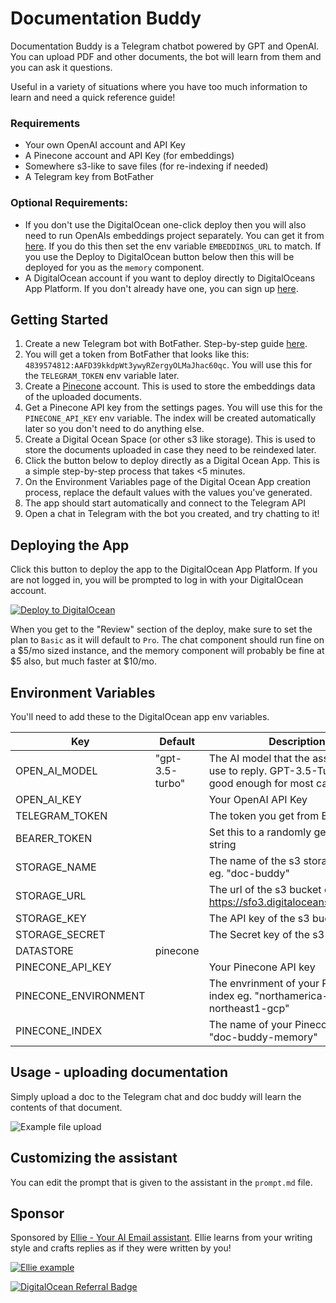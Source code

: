 # Documentation Buddy

Documentation Buddy is a Telegram chatbot powered by GPT and OpenAI. You can upload PDF and other documents, the bot will learn from them and you can ask it questions.

Useful in a variety of situations where you have too much information to learn and need a quick reference guide!

### Requirements

- Your own OpenAI account and API Key
- A Pinecone account and API Key (for embeddings)
- Somewhere s3-like to save files (for re-indexing if needed)
- A Telegram key from BotFather

### Optional Requirements:

- If you don't use the DigitalOcean one-click deploy then you will also need to run OpenAIs embeddings project separately. You can get it from [here](https://github.com/openai/chatgpt-retrieval-plugin). If you do this then set the env variable `EMBEDDINGS_URL` to match. If you use the Deploy to DigitalOcean button below then this will be deployed for you as the `memory` component.
- A DigitalOcean account if you want to deploy directly to DigitalOceans App Platform. If you don't already have one, you can sign up [here](https://www.digitalocean.com/?refcode=1f67a87765d4).

## Getting Started

1. Create a new Telegram bot with BotFather. Step-by-step guide [here](https://core.telegram.org/bots/features#creating-a-new-bot).
2. You will get a token from BotFather that looks like this: `4839574812:AAFD39kkdpWt3ywyRZergyOLMaJhac60qc`. You will use this for the `TELEGRAM_TOKEN` env variable later.
3. Create a [Pinecone](https://www.pinecone.io/) account. This is used to store the embeddings data of the uploaded documents.
4. Get a Pinecone API key from the settings pages. You will use this for the `PINECONE_API_KEY` env variable. The index will be created automatically later so you don't need to do anything else.
5. Create a Digital Ocean Space (or other s3 like storage). This is used to store the documents uploaded in case they need to be reindexed later.
6. Click the button below to deploy directly as a Digital Ocean App. This is a simple step-by-step process that takes <5 minutes.
7. On the Environment Variables page of the Digital Ocean App creation process, replace the default values with the values you've generated.
8. The app should start automatically and connect to the Telegram API
9. Open a chat in Telegram with the bot you created, and try chatting to it!

## Deploying the App

Click this button to deploy the app to the DigitalOcean App Platform. If you are not logged in, you will be prompted to log in with your DigitalOcean account.

[![Deploy to DigitalOcean](https://www.deploytodo.com/do-btn-blue.svg)](https://cloud.digitalocean.com/apps/new?repo=https://github.com/torrancemiller/doc-buddy/tree/main&refcode=1f67a87765d4)

When you get to the "Review" section of the deploy, make sure to set the plan to `Basic` as it will default to `Pro`. The chat component should run fine on a $5/mo sized instance, and the memory component will probably be fine at $5 also, but much faster at $10/mo.

## Environment Variables

You'll need to add these to the DigitalOcean app env variables.

| Key                     | Default         | Description                                                                                         |
| ----------------------- | --------------- | --------------------------------------------------------------------------------------------------- |
| OPEN_AI_MODEL           | "gpt-3.5-turbo" | The AI model that the assistant will use to reply. GPT-3.5-Turbo will be good enough for most cases |
| OPEN_AI_KEY             |                 | Your OpenAI API Key                                                                                 |
| TELEGRAM_TOKEN          |                 | The token you get from BotFather                                                                    |
| BEARER_TOKEN |                 | Set this to a randomly generated string                                                             |
| STORAGE_NAME            |                 | The name of the s3 storage bucket eg. "doc-buddy"                                                   |
| STORAGE_URL             |                 | The url of the s3 bucket eg. https://sfo3.digitaloceanspaces.com/                                   |
| STORAGE_KEY             |                 | The API key of the s3 bucket                                                                        |
| STORAGE_SECRET          |                 | The Secret key of the s3 bucket                                                                     |
| DATASTORE               | pinecone        |                                                                                                     |
| PINECONE_API_KEY        |                 | Your Pinecone API key                                                                               |
| PINECONE_ENVIRONMENT    |                 | The envrinment of your Pinecone index eg. "northamerica-northeast1-gcp"                             |
| PINECONE_INDEX          |                 | The name of your Pinecone index eg. "doc-buddy-memory"                                              |

## Usage - uploading documentation

Simply upload a doc to the Telegram chat and doc buddy will learn the contents of that document.

![Example file upload](./imgs/upload-file.png)

## Customizing the assistant

You can edit the prompt that is given to the assistant in the `prompt.md` file.

## Sponsor

Sponsored by [Ellie - Your AI Email assistant](https://tryellie.com). Ellie learns from your writing style and crafts replies as if they were written by you!

[![Ellie example](./imgs/ellie.png)](https://tryellie.com?ref=doc-buddy)

[![DigitalOcean Referral Badge](https://web-platforms.sfo2.digitaloceanspaces.com/WWW/Badge%203.svg)](https://www.digitalocean.com/?refcode=1f67a87765d4&utm_campaign=Referral_Invite&utm_medium=Referral_Program&utm_source=badge)
